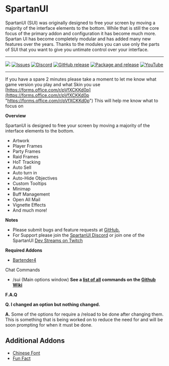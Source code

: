 # SpartanUI

SpartanUI (SUI) was originally designed to free your screen by moving a majority of the interface elements to the bottom. While that is still the core focus of the primary addon and configuration it has become much more. Spartan UI has become completely modular and has added many new features over the years. Thanks to the modules you can use only the parts of SUI that you want to give you untimate control over your interface.

---

[![](https://img.shields.io/badge/Patreon-Donate-important?style=for-the-badge&logo=Patreon)](https://www.patreon.com/SpartanUI)
[![Issues](https://img.shields.io/github/issues/wutname1/SpartanUI?style=for-the-badge)](https://github.com/Wutname1/SpartanUI/issues)
[![Discord](https://img.shields.io/discord/265564257347829771.svg?logo=discord&style=for-the-badge)](https://discord.gg/Qc9TRBv)
[![GitHub release](https://img.shields.io/github/release/wutname1/spartanui.svg?&style=for-the-badge)](https://www.curseforge.com/wow/addons/spartan-ui)
[![Package and release](https://img.shields.io/github/workflow/status/Wutname1/SpartanUI/Package%20and%20release?style=for-the-badge)](https://github.com/Wutname1/SpartanUI/actions)
[![YouTube](https://img.shields.io/badge/-Youtube-red?style=for-the-badge&logo=youtube)](https://www.youtube.com/@wutname1Gaming/)

---

If you have a spare 2 minutes please take a moment to let me know what game version you play and what Skin you use [https://forms.office.com/r/pVfXCKKd0p](https://forms.office.com/r/pVfXCKKd0p "https://forms.office.com/r/pVfXCKKd0p") This will help me know what to focus on

**Overview**

SpartanUI is designed to free your screen by moving a majority of the interface elements to the bottom.

- Artwork
- Player Frames
- Party Frames
- Raid Frames
- HoT Tracking
- Auto Sell
- Auto turn in
- Auto-Hide Objectives
- Custom Tooltips
- Minimap
- Buff Management
- Open All Mail
- Vignette Effects
- And much more!

**Notes**

- Please submit bugs and feature requests at [GitHub.](https://github.com/Wutname1/SpartanUI/issues)
- For Support please join the [SpartanUI Discord](https://discord.gg/Qc9TRBv) or join one of the SpartanUI [Dev Streams on Twitch](https://www.twitch.tv/wutname1)

**Required Addons**

- [Bartender4](https://www.curseforge.com/wow/addons/bartender4)

Chat Commands

- /sui (Main options window) **See a [list of all](https://github.com/Wutname1/SpartanUI/wiki/Slash-Commands) commands on the [Github Wiki](https://github.com/Wutname1/SpartanUI/wiki/Slash-Commands)**

**F.A.Q**

**Q. I changed an option but nothing changed.**

**A.** Some of the options for require a /reload to be done after changing them. This is something that is being worked on to reduce the need for and will be soon prompting for when it must be done.

## Additional Addons

- [Chinese Font](http://www.curse.com/addons/wow/spartanui-chinese-font/)
- [Fun Fact](https://www.curseforge.com/wow/addons/funfact)
